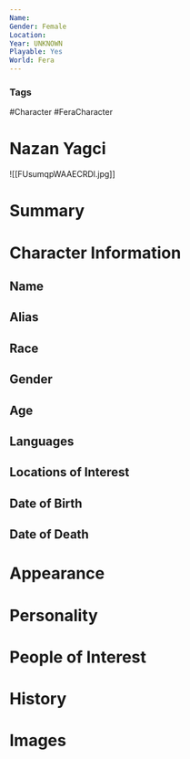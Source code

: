 ```yaml
---
Name: 
Gender: Female
Location: 
Year: UNKNOWN
Playable: Yes
World: Fera
---
```


### Tags
#Character #FeraCharacter 

# Nazan Yagci
![[FUsumqpWAAECRDl.jpg]]

# Summary


# Character Information

## Name

## Alias

## Race

## Gender

## Age

## Languages

## Locations of Interest

## Date of Birth

## Date of Death

# Appearance

# Personality

# People of Interest

# History

# Images
